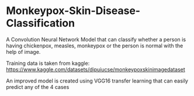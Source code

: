 # Monkeypox-Skin-Disease-Classification
A Convolution Neural Network Model that can classify whether a person is having chickenpox, measles, monkeypox or the person is normal with the help of image.

Training data is taken from kaggle:  https://www.kaggle.com/datasets/dipuiucse/monkeypoxskinimagedataset

An improved model is created using VGG16 transfer learning that can easily predict any of the 4 cases


